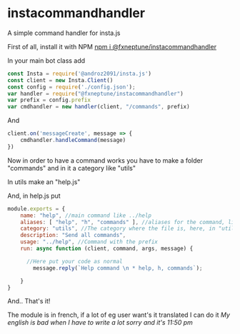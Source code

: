 # instacommandhandler
A simple command handler for insta.js

First of all, install it with NPM
[npm i @fxneptune/instacommandhandler](https://www.npmjs.com/package/@fxneptune/instacommandhandler)

In your main bot class add
```javascript
const Insta = require('@androz2091/insta.js')
const client = new Insta.Client()
const config = require('./config.json');
var handler = require("@fxneptune/instacommandhandler")
var prefix = config.prefix
var cmdhandler = new handler(client, "/commands", prefix)
```

And
```javascript
client.on('messageCreate', message => {
	cmdhandler.handleCommand(message)
})
```

Now in order to have a command works you have to make a folder "commands" and in it a category like "utils"

In utils make an "help.js"

And, in help.js put
```javascript
module.exports = {
    name: "help", //main command like ../help
    aliases: [ "help", "h", "commands" ], //aliases for the command, like ../h ../help ../commands
    category: "utils", //The category where the file is, here, in "utils"
    description: "Send all commands",
    usage: "../help", //Command with the prefix
    run: async function (client, command, args, message) {

      //Here put your code as normal
    	message.reply(`Help command \n * help, h, commands`);

    }
}
```

And.. That's it!


The module is in french, if a lot of eg user want's it translated I can do it
*My english is bad when I have to write a lot sorry*
_and it's 11:50 pm_
